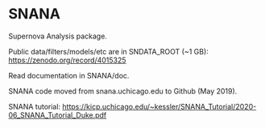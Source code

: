 # SNANA
Supernova Analysis package.

Public data/filters/models/etc are in SNDATA_ROOT (~1 GB):
   https://zenodo.org/record/4015325

Read documentation in SNANA/doc.

SNANA code moved from snana.uchicago.edu to Github (May 2019).

SNANA tutorial:
  https://kicp.uchicago.edu/~kessler/SNANA_Tutorial/2020-06_SNANA_Tutorial_Duke.pdf
